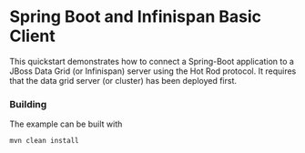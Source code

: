 # Spring Boot and Infinispan Basic Client

This quickstart demonstrates how to connect a Spring-Boot application to a JBoss Data Grid (or Infinispan) server using the Hot Rod protocol.
It requires that the data grid server (or cluster) has been deployed first.

### Building

The example can be built with

    mvn clean install
 

